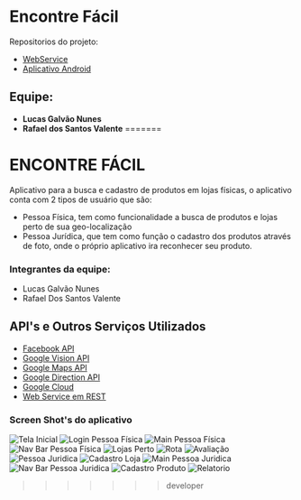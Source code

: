 # **Encontre Fácil** #
Repositorios do projeto:

* [WebService](https://github.com/LucasGalvaoNunes/encontrefacil-webservice)
* [Aplicativo Android](https://github.com/LucasGalvaoNunes/encontrefacil-android)
## **Equipe:** ##
* **Lucas Galvão Nunes**
* **Rafael dos Santos Valente**
=======
# ENCONTRE FÁCIL #

Aplicativo para a busca e cadastro de produtos em lojas físicas, o aplicativo conta com 2 tipos de usuário que são:

* Pessoa Física, tem como funcionalidade a busca de produtos e lojas perto de sua geo-localização
* Pessoa Jurídica, que tem como função o cadastro dos produtos através de foto, onde o próprio aplicativo ira reconhecer seu produto.

### Integrantes da equipe: ###

* Lucas Galvão Nunes
* Rafael Dos Santos Valente

## API's e Outros Serviços Utilizados ##

* [Facebook API](https://developers.facebook.com/)
* [Google Vision API](https://cloud.google.com/vision/)
* [Google Maps API](https://developers.google.com/maps/?hl=pt-br)
* [Google Direction API](https://developers.google.com/maps/documentation/directions/?hl=pt-br)
* [Google Cloud](cloud.google.com)
* [Web Service em REST](https://github.com/LucasGalvaoNunes/encontrefacil-webservice)

### Screen Shot's do aplicativo ###
![Tela Inicial](https://bitbucket.org/repo/Loozjz5/images/1296795479-Screenshot_20170612-124008.jpg)
![Login Pessoa Física](https://bitbucket.org/repo/Loozjz5/images/2908848740-Screenshot_20170612-124015.jpg)
![Main Pessoa Física](https://bitbucket.org/repo/Loozjz5/images/1533393293-Screenshot_20170612-124136.jpg)
![Nav Bar Pessoa Física](https://bitbucket.org/repo/Loozjz5/images/1839292963-Screenshot_20170612-124141.jpg)
![Lojas Perto](https://bitbucket.org/repo/Loozjz5/images/34512891-Screenshot_20170612-124222.jpg)
![Rota](https://bitbucket.org/repo/Loozjz5/images/3190695435-Screenshot_20170612-124250.jpg)
![Avaliação](https://bitbucket.org/repo/Loozjz5/images/259405175-Screenshot_20170612-124315.jpg)
![Pessoa Juridica](https://bitbucket.org/repo/Loozjz5/images/2518127147-Screenshot_20170612-124011.jpg)
![Cadastro Loja](https://bitbucket.org/repo/Loozjz5/images/1232199272-Screenshot_20170612-124026.jpg)
![Main Pessoa Juridica](https://bitbucket.org/repo/Loozjz5/images/1670666392-Screenshot_20170612-124347.jpg)
![Nav Bar Pessoa Juridica](https://bitbucket.org/repo/Loozjz5/images/167796647-Screenshot_20170612-124431.jpg)
![Cadastro Produto](https://bitbucket.org/repo/Loozjz5/images/1692055498-Screenshot_20170612-124350.jpg)
![Relatorio](https://bitbucket.org/repo/Loozjz5/images/3073292322-Screenshot_20170612-124425.jpg)
>>>>>>> developer
